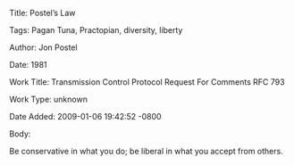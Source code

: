 Title:  Postel’s Law

Tags:   Pagan Tuna, Practopian, diversity, liberty

Author: Jon Postel

Date:   1981

Work Title: Transmission Control Protocol Request For Comments RFC 793

Work Type: unknown

Date Added: 2009-01-06 19:42:52 -0800

Body: 

Be conservative in what you do; be liberal in what you accept from others.

